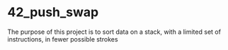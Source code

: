 # 42_push_swap
The purpose of this project is to sort data on a stack, with a limited set of instructions, in fewer possible strokes
